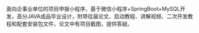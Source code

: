 ﻿面向企事业单位的项目申报小程序，基于微信小程序+SpringBoot+MySQL开发，高分JAVA成品毕业设计，附带往届论文、启动教程、讲解视频、二次开发教程和配套安装包文件，论文中有项目截图，提供答疑。